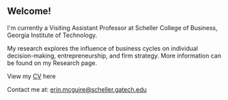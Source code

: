 ## Welcome!

I'm currently a Visiting Assistant Professor at Scheller College of Business, Georgia Institute of Technology. 

My research explores the influence of business cycles on individual decision-making, entrepreneurship, and firm strategy.  More information can be found on my Research page.

View my [CV](https://drive.google.com/file/d/13-YAaMBR0gYI-uazFRwyNhGSySuLymop/view) here

Contact me at: [erin.mcguire@scheller.gatech.edu](mailto:erin.mcguire@scheller.gatech.edu)

